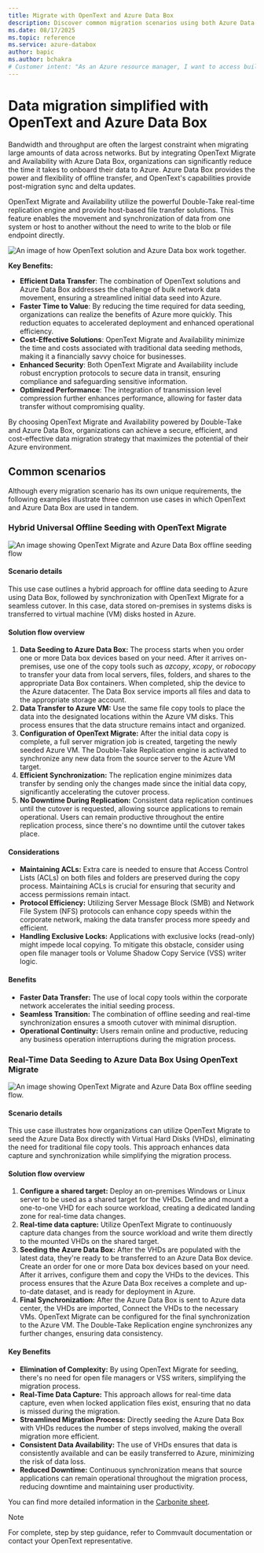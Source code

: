 ```yaml
---
title: Migrate with OpenText and Azure Data Box
description: Discover common migration scenarios using both Azure Data Box and OpenText solutions.
ms.date: 08/17/2025
ms.topic: reference
ms.service: azure-databox
author: bapic
ms.author: bchakra
# Customer intent: "As an Azure resource manager, I want to access built-in policy definitions for Azure Data Box, so that I can implement governance and compliance measures effectively across my resources."
---
```


<!--
Initial score: 78 (1088/28)
Curremnt score: 98 (1141/1 false-positive)
-->

# Data migration simplified with OpenText and Azure Data Box

Bandwidth and throughput are often the largest constraint when migrating large amounts of data across networks. But by integrating OpenText Migrate and Availability with Azure Data Box, organizations can significantly reduce the time it takes to onboard their data to Azure. Azure Data Box provides the power and flexibility of offline transfer, and OpenText's capabilities provide post-migration sync and delta updates.

OpenText Migrate and Availability utilize the powerful Double-Take real-time replication engine and provide host-based file transfer solutions. This feature enables the movement and synchronization of data from one system or host to another without the need to write to the blob or file endpoint directly.

![An image of how OpenText solution and Azure Data box work together.](media/migrate-opentext-and-data-box/hybrid-seeding.png)

**Key Benefits:**

- **Efficient Data Transfer**: The combination of OpenText solutions and Azure Data Box addresses the challenge of bulk network data movement, ensuring a streamlined initial data seed into Azure.
- **Faster Time to Value**: By reducing the time required for data seeding, organizations can realize the benefits of Azure more quickly. This reduction equates to accelerated deployment and enhanced operational efficiency.
- **Cost-Effective Solutions**: OpenText Migrate and Availability minimize the time and costs associated with traditional data seeding methods, making it a financially savvy choice for businesses.
- **Enhanced Security**: Both OpenText Migrate and Availability include robust encryption protocols to secure data in transit, ensuring compliance and safeguarding sensitive information.
- **Optimized Performance**: The integration of transmission level compression further enhances performance, allowing for faster data transfer without compromising quality.

By choosing OpenText Migrate and Availability powered by Double-Take and Azure Data Box, organizations can achieve a secure, efficient, and cost-effective data migration strategy that maximizes the potential of their Azure environment.

## Common scenarios

Although every migration scenario has its own unique requirements, the following examples illustrate three common use cases in which OpenText and Azure Data Box are used in tandem.

### Hybrid Universal Offline Seeding with OpenText Migrate

![An image showing OpenText Migrate and Azure Data Box offline seeding flow](media/migrate-opentext-and-data-box/offline-seeding.png)

#### Scenario details

This use case outlines a hybrid approach for offline data seeding to Azure using Data Box, followed by synchronization with OpenText Migrate for a seamless cutover. In this case, data stored on-premises in systems disks is transferred to virtual machine (VM) disks hosted in Azure.

#### Solution flow overview

1. **Data Seeding to Azure Data Box:** The process starts when you order one or more Data box devices based on your need. After it arrives on-premises, use one of the copy tools such as *azcopy*, *xcopy*, or *robocopy* to transfer your data from local servers, files, folders, and shares to the appropriate Data Box containers. When completed, ship the device to the Azure datacenter. The Data Box service imports all files and data to the appropriate storage account.
2. **Data Transfer to Azure VM:** Use the same file copy tools to place the data into the designated locations within the Azure VM disks. This process ensures that the data structure remains intact and organized.
3. **Configuration of OpenText Migrate:** After the initial data copy is complete, a full server migration job is created, targeting the newly seeded Azure VM. The Double-Take Replication engine is activated to synchronize any new data from the source server to the Azure VM target.
4. **Efficient Synchronization:** The replication engine minimizes data transfer by sending only the changes made since the initial data copy, significantly accelerating the cutover process.
5. **No Downtime During Replication:** Consistent data replication continues until the cutover is requested, allowing source applications to remain operational. Users can remain productive throughout the entire replication process, since there's no downtime until the cutover takes place.

#### Considerations

- **Maintaining ACLs:** Extra care is needed to ensure that Access Control Lists (ACLs) on both files and folders are preserved during the copy process. Maintaining ACLs is crucial for ensuring that security and access permissions remain intact.
- **Protocol Efficiency:** Utilizing Server Message Block (SMB) and Network File System (NFS) protocols can enhance copy speeds within the corporate network, making the data transfer process more speedy and efficient.
- **Handling Exclusive Locks:** Applications with exclusive locks (read-only) might impede local copying. To mitigate this obstacle, consider using open file manager tools or Volume Shadow Copy Service (VSS) writer logic.

#### Benefits

- **Faster Data Transfer:** The use of local copy tools within the corporate network accelerates the initial seeding process.
- **Seamless Transition:** The combination of offline seeding and real-time synchronization ensures a smooth cutover with minimal disruption.
- **Operational Continuity:** Users remain online and productive, reducing any business operation interruptions during the migration process.

### Real-Time Data Seeding to Azure Data Box Using OpenText Migrate

![An image showing OpenText Migrate and Azure Data Box offline seeding flow.](media/migrate-opentext-and-data-box/real-time-seeding.png)

#### Scenario details
This use case illustrates how organizations can utilize OpenText Migrate to seed the Azure Data Box directly with Virtual Hard Disks (VHDs), eliminating the need for traditional file copy tools. This approach enhances data capture and synchronization while simplifying the migration process.

#### Solution flow overview

1. **Configure a shared target:** Deploy an  on-premises  Windows or Linux server to be used as a shared target for the VHDs. Define and mount a one-to-one VHD for each source workload, creating a dedicated landing zone for real-time data changes.
2. **Real-time data capture:** Utilize OpenText Migrate to continuously capture data changes from the source workload and write them directly to the mounted VHDs on the shared target.
3. **Seeding the Azure Data Box:** After the VHDs are populated with the latest data, they're ready to be transferred to an Azure Data Box device. Create an order for one or more Data box devices based on your need. After it arrives, configure them and copy the VHDs to the devices. This process ensures that the Azure Data Box receives a complete and up-to-date dataset, and is ready for deployment in Azure.
4. **Final Synchronization:** After the Azure Data Box is sent to Azure data center, the VHDs are imported, Connect the VHDs to the necessary VMs. OpenText Migrate can be configured for the final synchronization to the Azure VM. The Double-Take Replication engine synchronizes any further changes, ensuring data consistency.

#### Key Benefits

- **Elimination of Complexity:** By using OpenText Migrate for seeding, there's no need for open file managers or VSS writers, simplifying the migration process.
- **Real-Time Data Capture:** This approach allows for real-time data capture, even when locked application files exist, ensuring that no data is missed during the migration.
- **Streamlined Migration Process:** Directly seeding the Azure Data Box with VHDs reduces the number of steps involved, making the overall migration more efficient.
- **Consistent Data Availability:** The use of VHDs ensures that data is consistently available and can be easily transferred to Azure, minimizing the risk of data loss.
- **Reduced Downtime:** Continuous synchronization means that source applications can remain operational throughout the migration process, reducing downtime and maintaining user productivity.

You can find more detailed information in the [Carbonite sheet](https://www.carbonite.com/resources/datasheet/carbonite-migrate/).

> [!NOTE]
> For complete, step by step guidance, refer to Commvault documentation or contact your OpenText representative.
